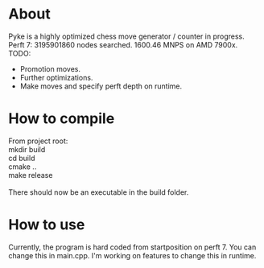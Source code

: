 # About 
Pyke is a highly optimized chess move generator / counter in progress.
<br>
Perft 7: 3195901860 nodes searched. 1600.46 MNPS on AMD 7900x.
<br>
TODO:
<br>
- Promotion moves.
- Further optimizations.
- Make moves and specify perft depth on runtime.

# How to compile
From project root: 
<br>
mkdir build
<br>
cd build
<br>
cmake ..
<br>
make release
<br>
<br>
There should now be an executable in the build folder. 

# How to use
Currently, the program is hard coded from startposition on perft 7. You can change this in main.cpp. I'm working on features to change this in runtime.

